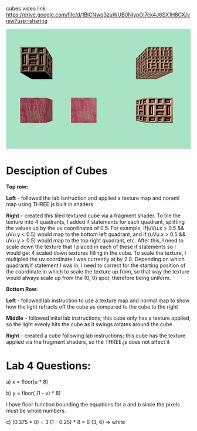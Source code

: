cubes video link: https://drive.google.com/file/d/1BlCNwq3zuWUB0NIypOI7ek4J6SX1H8CX/view?usp=sharing

![alt text](cube.png "cubes")
# Desciption of Cubes
**Top row:**

**Left** - followed the lab isntruction and applied a texture map and noraml map using THREE.js built in shaders

**Right** - created this tiled textured cube via a fragment shader. To tile the texture into 4 quadrants, I added if statements for each quadrant, splitting the values up by the uv coordinates of 0.5. For example, if(uVu.x > 0.5 && uVu.y < 0.5) would map to the bottom left quadrant, and if (uVu.x > 0.5 && uVu.y > 0.5) would map to the top right quadrant, etc. After this, I need to scale down the texture that I placed in each of these if statements so I would get 4 scaled down textures filling in the cube. To scale the texture, I multipled the uv coordinate I was currently at by 2.0. Depending on which quadrant/if statement I was in, I need to correct for the starting position of the coordinate in which to scale the texture up from, so that way the texture would always scale up from the (0, 0) spot, therefore being uniform.

**Bottom Row:**

**Left** - followed lab instruction to use a texture map and normal map to show how the light refracts off the cube as compared to the cube to the right

**Middle** - followed inital lab instructions; this cube only has a texture applied, so the light evenly hits the cube as it swings rotates around the cube

**Right** - created a cube following lab instructions; this cube has the texture applied via the fragment shaders, so the THREE.js does not affect it

# Lab 4 Questions:

a) x = floor(u * 8)

b) y = floor( (1 - v) * 8) 

I have floor function bounding the equations for a and b since the pixels must be whole numbers.

c) (0.375 * 8) = 3
   (1 - 0.25) * 8 = 6
   (3, 6) => white